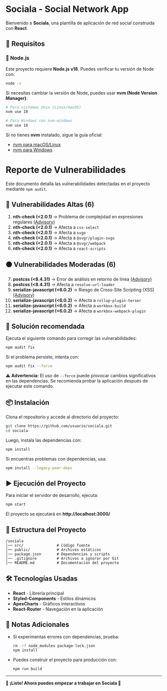 # Sociala - Social Network App

Bienvenido a **Sociala**, una plantilla de aplicación de red social construida con **React**.

## 🚀 Requisitos

### 📌 Node.js
Este proyecto requiere **Node.js v18**. Puedes verificar tu versión de Node con:
```sh
node -v
```

Si necesitas cambiar la versión de Node, puedes usar **nvm (Node Version Manager)**:
```sh
# Para sistemas Unix (Linux/macOS)
nvm use 18

# Para Windows con nvm-windows
nvm use 18
```

Si no tienes **nvm** instalado, sigue la guía oficial:
- [nvm para macOS/Linux](https://github.com/nvm-sh/nvm)
- [nvm para Windows](https://github.com/coreybutler/nvm-windows)

# Reporte de Vulnerabilidades

Este documento detalla las vulnerabilidades detectadas en el proyecto mediante `npm audit`.

## 🔴 Vulnerabilidades Altas (6)
1. **nth-check (<2.0.1)** → Problema de complejidad en expresiones regulares [(Advisory)](https://github.com/advisories/GHSA-rp65-9cf3-cjxr)
2. **nth-check (<2.0.1)** → Afecta a `css-select`
3. **nth-check (<2.0.1)** → Afecta a `svgo`
4. **nth-check (<2.0.1)** → Afecta a `@svgr/plugin-svgo`
5. **nth-check (<2.0.1)** → Afecta a `@svgr/webpack`
6. **nth-check (<2.0.1)** → Afecta a `react-scripts`

## 🟠 Vulnerabilidades Moderadas (6)
7. **postcss (<8.4.31)** → Error de análisis en retorno de línea [(Advisory)](https://github.com/advisories/GHSA-7fh5-64p2-3v2j)
8. **postcss (<8.4.31)** → Afecta a `resolve-url-loader`
9. **serialize-javascript (<6.0.2)** → Riesgo de Cross-Site Scripting (XSS) [(Advisory)](https://github.com/advisories/GHSA-76p7-773f-r4q5)
10. **serialize-javascript (<6.0.2)** → Afecta a `rollup-plugin-terser`
11. **serialize-javascript (<6.0.2)** → Afecta a `workbox-build`
12. **serialize-javascript (<6.0.2)** → Afecta a `workbox-webpack-plugin`

## 🔧 Solución recomendada
Ejecuta el siguiente comando para corregir las vulnerabilidades:
```sh
npm audit fix
```
Si el problema persiste, intenta con:
```sh
npm audit fix --force
```
⚠️ **Advertencia:** El uso de `--force` puede provocar cambios significativos en las dependencias. Se recomienda probar la aplicación después de ejecutar este comando.



## 📦 Instalación

Clona el repositorio y accede al directorio del proyecto:
```sh
git clone https://github.com/usuario/sociala.git
cd sociala
```

Luego, instala las dependencias con:
```sh
npm install
```
Si encuentras problemas con dependencias, usa:
```sh
npm install --legacy-peer-deps
```

## ▶️ Ejecución del Proyecto
Para iniciar el servidor de desarrollo, ejecuta:
```sh
npm start
```
El proyecto se ejecutará en **http://localhost:3000/**

## 📁 Estructura del Proyecto
```
/sociala
│── src/               # Código fuente
│── public/            # Archivos estáticos
│── package.json       # Dependencias y scripts
│── .gitignore         # Archivos a ignorar por Git
│── README.md          # Documentación del proyecto
```

## 🛠 Tecnologías Usadas
- **React** - Librería principal
- **Styled-Components** - Estilos dinámicos
- **ApexCharts** - Gráficos interactivos
- **React-Router** - Navegación en la aplicación

## 📌 Notas Adicionales
- Si experimentas errores con dependencias, prueba:
  ```sh
  rm -rf node_modules package-lock.json
  npm install
  ```
- Puedes construir el proyecto para producción con:
  ```sh
  npm run build
  ```

---

📌 **¡Listo! Ahora puedes empezar a trabajar en Sociala 🚀**

